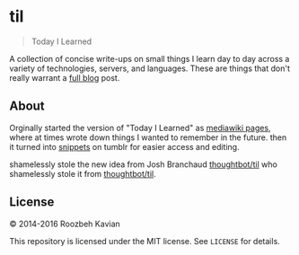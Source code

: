 # til

> Today I Learned

A collection of concise write-ups on small things I learn day to day across a
variety of technologies, servers, and languages. These are things that don't really
warrant a [full blog](https://roozbeh.io) post. 

## About

Orginally started the version of "Today I Learned" as [mediawiki pages](http://wiki.gqdev.com), where at times wrote down things I wanted to remember in the future. 
then it turned  into [snippets](http://snippets.roozbehk.com/) on tumblr for easier access and editing.

shamelessly stole the new idea from Josh Branchaud [thoughtbot/til](https://github.com/jbranchaud/til) who shamelessly stole it from [thoughtbot/til](https://github.com/thoughtbot/til).

## License

&copy; 2014-2016 Roozbeh Kavian

This repository is licensed under the MIT license. See `LICENSE` for
details.